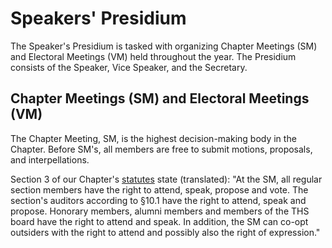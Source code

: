 # Speakers' Presidium

The Speaker's Presidium is tasked with organizing Chapter Meetings (SM) and Electoral Meetings (VM) held throughout the year. The Presidium consists of the Speaker, Vice Speaker, and the Secretary.

## Chapter Meetings (SM) and Electoral Meetings (VM)

The Chapter Meeting, SM, is the highest decision-making body in the Chapter. Before SM's, all members are free to submit motions, proposals, and interpellations.

Section 3 of our Chapter's [statutes](https://styrdokument.datasektionen.se/stadgar#3-sektionsm%C3%B6tet) state (translated):
"At the SM, all regular section members have the right to attend, speak, propose and vote. The section's auditors according to §10.1 have the right to attend, speak and propose. Honorary members, alumni members and members of the THS board have the right to attend and speak. In addition, the SM can co-opt outsiders with the right to attend and possibly also the right of expression."